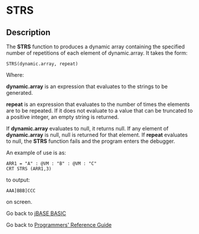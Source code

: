 # STRS

<PageHeader />

## Description

The **STRS** function to produces a dynamic array containing the specified number of repetitions of each element of dynamic.array. It takes the form:

```
STRS(dynamic.array, repeat)
```

Where:

**dynamic.array** is an expression that evaluates to the strings to be generated.

**repeat** is an expression that evaluates to the number of times the elements are to be repeated. If it does not evaluate to a value that can be truncated to a positive integer, an empty string is returned.

If **dynamic.array** evaluates to null, it returns null. If any element of **dynamic.array** is null, null is returned for that element. If **repeat** evaluates to null, the **STRS** function fails and the program enters the debugger.

An example of use is as:

```
ARR1 = "A" : @VM : "B" : @VM : "C"
CRT STRS (ARR1,3)
```

to output:

```
AAA]BBB]CCC
```

on screen.

Go back to [jBASE BASIC](./../README.md)

Go back to [Programmers' Reference Guide](./../../reference-guides/jbc/README.md)

  
<PageFooter />
